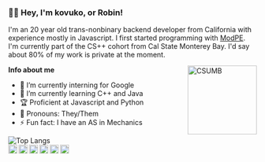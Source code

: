 ### 👋🏼 Hey, I'm kovuko, or Robin!
I'm an 20 year old trans-nonbinary backend developer from California with experience mostly in Javascript. I first started programming with [ModPE](https://github.com/topics/modpe). I'm currently part of the CS++ cohort from Cal State Monterey Bay. I'd say about 80% of my work is private at the moment.

<img align="right" alt="CSUMB" width="140px" src="https://pbs.twimg.com/profile_images/528708685862678528/uxh9cZse_400x400.jpeg"/>

**Info about me**
- 🔭 I’m currently interning for Google
- 🌱 I’m currently learning C++ and Java
- 🏆 Proficient at Javascript and Python
- 🌈 Pronouns: They/Them
- ⚡ Fun fact: I have an AS in Mechanics

![Top Langs](https://github-readme-stats.vercel.app/api/top-langs/?username=kovuko&layout=compact)
<br/>
<a href="https://twitter.com/kovuuko"><img align="left" width="18px" src="https://cdn.jsdelivr.net/npm/simple-icons@v3/icons/twitter.svg"/></a>
<a href="https://instagram.com/kovuuko"><img align="left" width="18px" src="https://cdn.jsdelivr.net/npm/simple-icons@v3/icons/instagram.svg"/></a>
<a href="https://twitch.tv/kovuuko"><img align="left" width="18px" src="https://cdn.jsdelivr.net/npm/simple-icons@v3/icons/twitch.svg"/></a>
<a href="https://youtube.com/channel/UCEXVHf40hlv7SJ0WstLS8vA"><img align="left" width="18px" src="https://cdn.jsdelivr.net/npm/simple-icons@v3/icons/youtube.svg"/></a>
<a href="https://reddit.com/u/kovuko"><img align="left" width="18px" src="https://cdn.jsdelivr.net/npm/simple-icons@v3/icons/reddit.svg"/></a>
<a href="https://t.me/kovuko"><img align="left" width="18px" src="https://cdn.jsdelivr.net/npm/simple-icons@v3/icons/telegram.svg"/></a>
